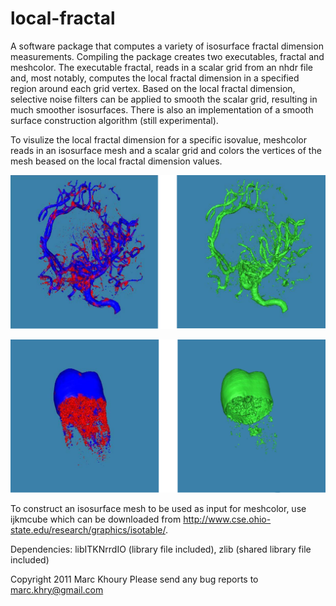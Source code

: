 local-fractal
=============
A software package that computes a variety of isosurface fractal dimension measurements. Compiling the package creates two executables, fractal and meshcolor. The executable fractal, reads in a scalar grid from an nhdr file and, most notably, computes the local fractal dimension in a specified region around each grid vertex. Based on the local fractal dimension, selective noise filters can be applied to smooth the scalar grid, resulting in much smoother isosurfaces. There is also an implementation of a smooth surface construction algorithm (still experimental).

To visulize the local fractal dimension for a specific isovalue, meshcolor reads in an isosurface mesh and a scalar grid and colors the vertices of the mesh beased on the local fractal dimension values.

![ScreenShot](https://github.com/marckhoury/local-fractal/blob/master/screenshot1.png)

![ScreenShot](https://github.com/marckhoury/local-fractal/blob/master/screenshot2.png)

To construct an isosurface mesh to be used as input for meshcolor, use ijkmcube which can be downloaded from http://www.cse.ohio-state.edu/research/graphics/isotable/.

Dependencies:
libITKNrrdIO (library file included), zlib (shared library file included)

Copyright 2011 Marc Khoury
Please send any bug reports to marc.khry@gmail.com
